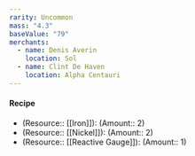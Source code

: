 ```yaml
---
rarity: Uncommon
mass: "4.3"
baseValue: "79"
merchants:
  - name: Denis Averin
    location: Sol
  - name: Clint De Haven
    location: Alpha Centauri
---
```

#### Recipe
- (Resource:: [[Iron]]): (Amount:: 2)
- (Resource:: [[Nickel]]): (Amount:: 2)
- (Resource:: [[Reactive Gauge]]): (Amount:: 1)